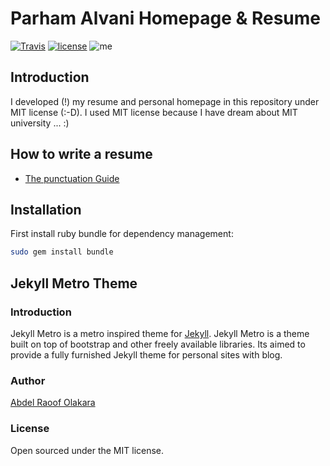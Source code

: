 # Parham Alvani Homepage & Resume
[![Travis](https://img.shields.io/travis/1995parham/1995parham.github.io.svg?style=flat-square)](https://travis-ci.org/1995parham/1995parham.github.io)
[![license](https://img.shields.io/github/license/1995parham/1995parham.github.io.svg?style=flat-square)]()
![me](https://img.shields.io/badge/me-parham-orange.svg?style=flat-square)


## Introduction

I developed (!) my resume and personal homepage in this repository under MIT license (:-D).
I used MIT license because I have dream about MIT university ... :)

## How to write a resume

- [The punctuation Guide](http://www.thepunctuationguide.com/index.html)

## Installation

First install ruby bundle for dependency management:

```sh
sudo gem install bundle
```

## Jekyll Metro Theme

### Introduction

Jekyll Metro is a metro inspired theme for [Jekyll](http://jekyllrb.com).
Jekyll Metro is a theme built on top of bootstrap and other freely available libraries.
Its aimed to provide a fully furnished Jekyll theme for personal sites with blog.

### Author

[Abdel Raoof Olakara](http://abdelraoof.com/)

### License

Open sourced under the MIT license.
